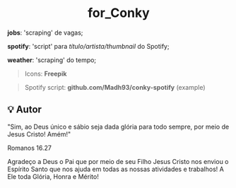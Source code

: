 <h1 align="center">
        for_Conky
</h1>

**jobs**: 'scraping' de vagas;

**spotify**: 'script' para *título/artista/thumbnail* do Spotify;

**weather**: 'scraping' do tempo;

> Icons: **Freepik**

> Spotify script: **github.com/Madh93/conky-spotify** (example)



## :bulb: Autor

"Sim, ao Deus único e sábio seja dada glória para todo sempre, por meio de Jesus Cristo! Amém!"

Romanos 16.27


Agradeço a Deus o Pai que por meio de seu Filho Jesus Cristo nos enviou o Espírito Santo que nos ajuda em todas as nossas atividades e trabalhos!
A Ele toda Glória, Honra e Mérito!
